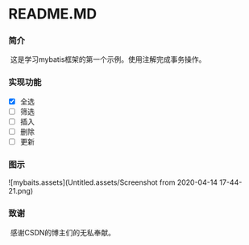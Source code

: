 # README.MD

### 简介

​	这是学习mybatis框架的第一个示例。使用注解完成事务操作。

### 实现功能

- [x]  全选
- [ ]  筛选
- [ ]  插入
- [ ]  删除
- [ ]  更新 

### 图示
![mybaits.assets](Untitled.assets/Screenshot from 2020-04-14 17-44-21.png)

### 致谢 

​	感谢CSDN的博主们的无私奉献。
